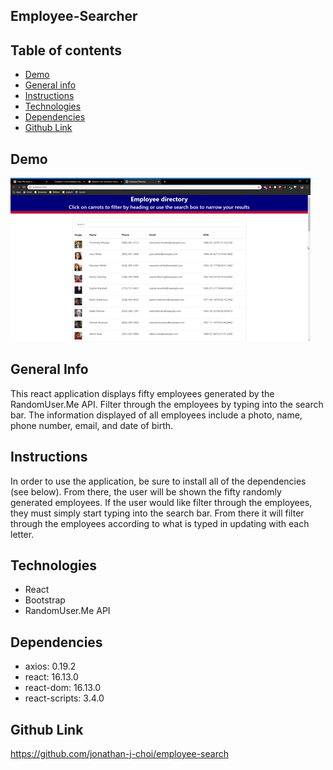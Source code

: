 ## Employee-Searcher

## Table of contents
- [Demo](#demo)
- [General info](#general-info)
- [Instructions](#instructions)
- [Technologies](#technologies)
- [Dependencies](#dependencies)
- [Github Link](#github-link)

## Demo
![](employee-search.gif)

## General Info

This react application displays fifty employees generated by the RandomUser.Me API.  Filter through the employees by typing into the search bar. The information displayed of all employees include a photo, name, phone number, email, and date of birth.


## Instructions

In order to use the application, be sure to install all of the dependencies (see below). From there, the user will be shown the fifty randomly generated employees. If the user would like filter through the employees, they must simply start typing into the search bar.  From there it will filter through the employees according to what is typed in updating with each letter.

## Technologies

- React
- Bootstrap
- RandomUser.Me API

## Dependencies

- axios: 0.19.2
- react: 16.13.0
- react-dom: 16.13.0
- react-scripts: 3.4.0

## Github Link

https://github.com/jonathan-j-choi/employee-search